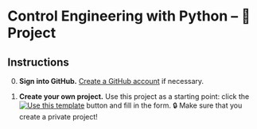 # Control Engineering with Python – 🚀 Project

## Instructions

  0. **Sign into GitHub.** [Create a GitHub account](https://github.com/join) if necessary.

  1. **Create your own project.** Use this project as a starting point: click the [![Use this template](https://img.shields.io/badge/-Use%20this%20template-%232ea44f)](https://github.com/boisgera/control-engineering-with-python-project/generate) button and fill in the form.
  🔒 Make sure that you create a private project!